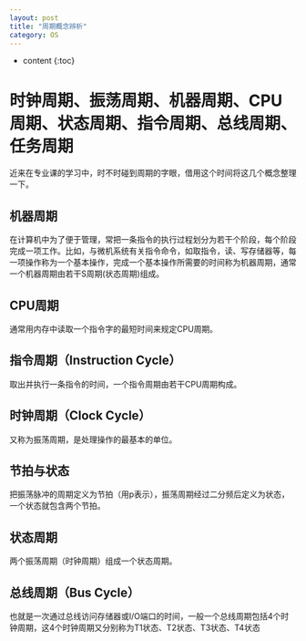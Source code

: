 ```yaml
---
layout: post
title: "周期概念辨析"
category: OS 
---
```


* content
{:toc}

# 时钟周期、振荡周期、机器周期、CPU周期、状态周期、指令周期、总线周期、任务周期

近来在专业课的学习中，时不时碰到周期的字眼，借用这个时间将这几个概念整理一下。

## 机器周期
在计算机中为了便于管理，常把一条指令的执行过程划分为若干个阶段，每个阶段完成一项工作。比如，与微机系统有关指令命令，如取指令，读、写存储器等，每一项操作称为一个基本操作，完成一个基本操作所需要的时间称为机器周期，通常一个机器周期由若干S周期(状态周期)组成。

## CPU周期
通常用内存中读取一个指令字的最短时间来规定CPU周期。

## 指令周期（Instruction Cycle）
取出并执行一条指令的时间，一个指令周期由若干CPU周期构成。

## 时钟周期（Clock Cycle）
又称为振荡周期，是处理操作的最基本的单位。

## 节拍与状态
把振荡脉冲的周期定义为节拍（用p表示），振荡周期经过二分频后定义为状态，一个状态就包含两个节拍。

## 状态周期
两个振荡周期（时钟周期）组成一个状态周期。

## 总线周期（Bus Cycle）
也就是一次通过总线访问存储器或I/O端口的时间，一般一个总线周期包括4个时钟周期，这4个时钟周期又分别称为T1状态、T2状态、T3状态、T4状态
